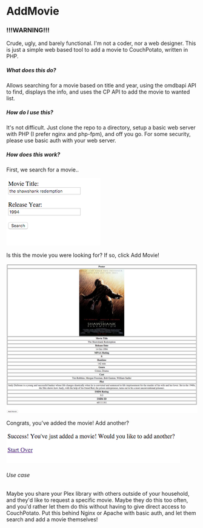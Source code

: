 # AddMovie

### !!!WARNING!!!
Crude, ugly, and barely functional.  I'm not a coder, nor a web designer.  This is just a simple web based tool to add a movie to CouchPotato, written in PHP.

##### What does this do?
 
Allows searching for a movie based on title and year, using the omdbapi API to find, displays the info, and uses the CP API to add the movie to wanted list.

##### How do I use this?

It's not difficult.  Just clone the repo to a directory, setup a basic web server with PHP (I prefer nginx and php-fpm), and off you go.  For some security, please use basic auth with your web server.

##### How does this work?

First, we search for a movie..  

![search](/screenshots/search.png?raw=true "Search for a Movie")

Is this the movie you were looking for?  If so, click Add Movie! 

![find](/screenshots/find.png?raw=true "Find the Movie")

Congrats, you've added the movie!  Add another?  

![add](/screenshots/add.png?raw=true "Add the Movie")


###### Use case

Maybe you share your Plex library with others outside of your household, and they'd like to request a specific movie.  Maybe they do this too often, and you'd rather let them do this without having to give direct access to CouchPotato.  Put this behind Nginx or Apache with basic auth, and let them search and add a movie themselves!
